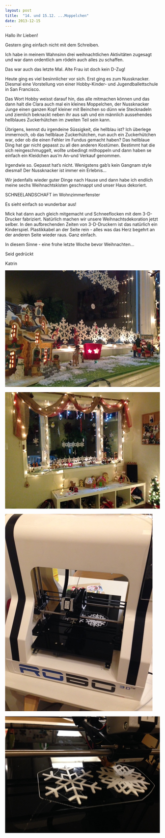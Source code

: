 ```yaml
---
layout: post
title:  "14. und 15.12. ...Moppelchen"
date: 2013-12-15
---
```




Hallo ihr Lieben!



Gestern ging einfach nicht mit dem Schreiben. 



Ich habe in meinem Wahnsinn drei weihnachtlichen Aktivitäten zugesagt und war dann ordentlich am rödeln auch alles zu schaffen.



Das war auch das letzte Mal. Alte Frau ist doch kein D-Zug!



Heute ging es viel besinnlicher vor sich. Erst ging es zum Nussknacker. Diesmal eine Vorstellung von einer Hobby-Kinder- und Jugendballettschule in San Francisco.



Das Wort Hobby weisst darauf hin, das alle mitmachen können und das dann halt die Clara auch mal ein kleines Moppelchen, der Nussknacker Junge einen ganzen Kopf kleiner mit Beinchen so dünn wie Stecknadeln und ziemlich beknackt neben ihr aus sah und ein männlich aussehendes hellblaues Zuckerhütchen im zweiten Teil sein kann. 

Übrigens, kennst du irgendeine Süssigkeit, die hellblau ist? Ich überlege immernoch, ob das hellblaue Zuckerhütchen, nun auch ein Zuckerhütchen war, oder ob die einen Fehler im Fundus gemacht haben? Das hellblaue Ding hat gar nicht gepasst zu all den anderen Kostümen. Bestimmt hat die sich reingeschmuggelt, wollte unbedingt mithoppeln und dann haben se einfach ein Kleidchen aus’m An-und Verkauf genommen.

Irgendwie so. Gepasst hat’s nicht. Wenigstens gab’s kein Gangnam style diesmal! Der Nussknacker ist immer ein Erlebnis...



Wir jedenfalls wieder guter Dinge nach Hause und dann habe ich endlich meine sechs Weihnachtskisten geschnappt und unser Haus dekoriert.



SCHNEELANDSCHAFT im Wohnzimmerfenster



Es sieht einfach so wunderbar aus! 



Mick hat dann auch gleich mitgemacht und Schneeflocken mit dem 3-D-Drucker fabriziert. Natürlich machen wir unsere Weihnachtsdekoration jetzt selber. In den aufbrechenden Zeiten von 3-D-Druckern ist das natürlich ein Kinderspiel. Plastikkabel an der Seite rein - alles was das Herz begehrt an der anderen Seite wieder raus. Ganz einfach.



In diesem Sinne - eine frohe letzte Woche bevor Weihnachten…



Seid gedrückt



Katrin















![photo 1.JPG](/assets/2013-12-15/photo%201.JPG)

![photo 2.JPG](/assets/2013-12-15/photo%202.JPG)

![photo 3.JPG](/assets/2013-12-15/photo%203.JPG)

![photo 4.JPG](/assets/2013-12-15/photo%204.JPG)

